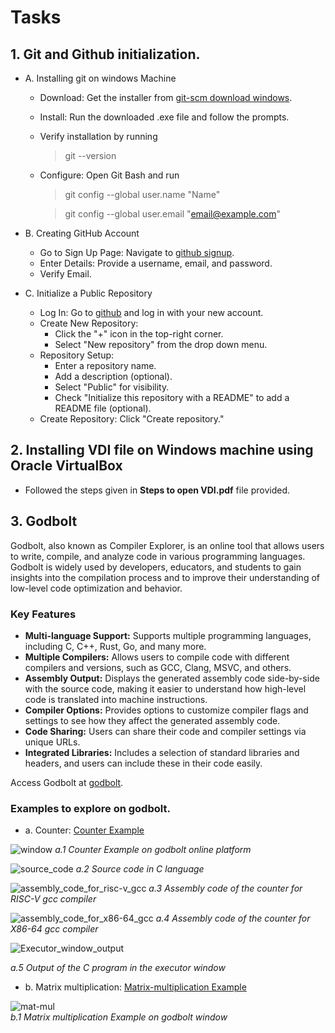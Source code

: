 # Tasks

## 1. Git and Github initialization.
- A. Installing git on windows Machine
	+ Download: Get the installer from [git-scm download windows](https://git-scm.com/download/win).
	+ Install: Run the downloaded .exe file and follow the prompts.
	+ Verify installation by running
		>git --version
	+ Configure: Open Git Bash and run
		>git config --global user.name "Name"

  		>git config --global user.email "email@example.com"
		
- B. Creating GitHub Account
	+ Go to Sign Up Page: Navigate to [github signup](https://github.com/signup).
	+ Enter Details: Provide a username, email, and password.
	+ Verify Email.
	
- C. Initialize a Public Repository
	+ Log In: Go to [github](https://github.com/) and log in with your new account.
	+ Create New Repository:
		* Click the "+" icon in the top-right corner.
		* Select "New repository" from the drop down menu.
	+ Repository Setup:
		* Enter a repository name.
		* Add a description (optional).
		* Select "Public" for visibility.
		* Check "Initialize this repository with a README" to add a README file (optional).
	+ Create Repository: Click "Create repository."
	


## 2. Installing VDI file on Windows machine using Oracle VirtualBox
- Followed the steps given in **Steps to open VDI.pdf** file provided.


## 3. Godbolt

Godbolt, also known as Compiler Explorer, is an online tool that allows users to write, compile, and analyze code in various programming languages. Godbolt is widely used by developers, educators, and students to gain insights into the compilation process and to improve their understanding of low-level code optimization and behavior.

### Key Features
- **Multi-language Support:** Supports multiple programming languages, including C, C++, Rust, Go, and many more.
- **Multiple Compilers:** Allows users to compile code with different compilers and versions, such as GCC, Clang, MSVC, and others.
- **Assembly Output:** Displays the generated assembly code side-by-side with the source code, making it easier to understand how high-level code is translated into machine instructions.
- **Compiler Options:** Provides options to customize compiler flags and settings to see how they affect the generated assembly code.
- **Code Sharing:** Users can share their code and compiler settings via unique URLs.
- **Integrated Libraries:** Includes a selection of standard libraries and headers, and users can include these in their code easily.

Access Godbolt at [godbolt](https://godbolt.org/).

### Examples to explore on godbolt.
- a. Counter: [Counter Example](https://godbolt.org/z/caKPbcGoo)
  
![window](https://github.com/vishal-hunashikatti/riscv/assets/93430948/29ab8d42-36b8-4beb-a73c-d70a89095fdb)
*a.1 Counter Example on godbolt online platform*

![source_code](https://github.com/vishal-hunashikatti/riscv/assets/93430948/0c3a99c5-1b7e-4c87-806e-85355b86c1af)
*a.2 Source code in C language*  

![assembly_code_for_risc-v_gcc](https://github.com/vishal-hunashikatti/riscv/assets/93430948/de042f68-e905-4869-b6ab-bfe5bcee8d94)
*a.3 Assembly code of the counter for RISC-V gcc compiler*  

![assembly_code_for_x86-64_gcc](https://github.com/vishal-hunashikatti/riscv/assets/93430948/0ca699d6-981d-46c0-bf94-551126b1a28e)
*a.4 Assembly code of the counter for X86-64 gcc compiler*  

![Executor_window_output](https://github.com/vishal-hunashikatti/riscv/assets/93430948/bb4f0e38-cfab-49d5-aafa-3e0a01d8bb18)  

*a.5 Output of the C program in the executor window*  


- b. Matrix multiplication: [Matrix-multiplication Example](https://godbolt.org/z/19Gee3KMG)

![mat-mul](https://github.com/vishal-hunashikatti/riscv/assets/93430948/7788ce6f-15d9-4de0-8cbd-942a6a337d8a)  
*b.1 Matrix multiplication Example on godbolt window*

